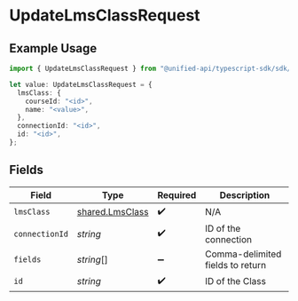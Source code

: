# UpdateLmsClassRequest

## Example Usage

```typescript
import { UpdateLmsClassRequest } from "@unified-api/typescript-sdk/sdk/models/operations";

let value: UpdateLmsClassRequest = {
  lmsClass: {
    courseId: "<id>",
    name: "<value>",
  },
  connectionId: "<id>",
  id: "<id>",
};
```

## Fields

| Field                                                     | Type                                                      | Required                                                  | Description                                               |
| --------------------------------------------------------- | --------------------------------------------------------- | --------------------------------------------------------- | --------------------------------------------------------- |
| `lmsClass`                                                | [shared.LmsClass](../../../sdk/models/shared/lmsclass.md) | :heavy_check_mark:                                        | N/A                                                       |
| `connectionId`                                            | *string*                                                  | :heavy_check_mark:                                        | ID of the connection                                      |
| `fields`                                                  | *string*[]                                                | :heavy_minus_sign:                                        | Comma-delimited fields to return                          |
| `id`                                                      | *string*                                                  | :heavy_check_mark:                                        | ID of the Class                                           |